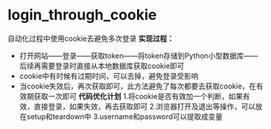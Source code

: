 # login_through_cookie
自动化过程中使用cookie去避免多次登录
**实现过程：**
- 打开网站——登录——获取token——将token存储到Python小型数据库——后续再需要登录时直接从本地数据库获取cookie即可
- cookie中有时候有过期时间，可以去掉，避免登录受影响
- 当cookie失效后，再次获取即可，此方法避免了每次都要去获取cookie，在有效期获取一次即可
**代码优化计划**
1.将cookie是否有效加一个判断，如果有效，直接登录，如果失效，再去获取即可
2.浏览器打开及退出等操作，可以放在setup和teardown中
3.username和password可以提取成变量
